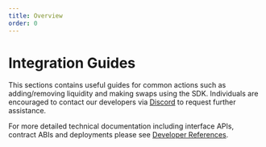 ```yaml
---
title: Overview
order: 0
---
```

# Integration Guides

This sections contains useful guides for common actions such as adding/removing liquidity and making swaps using the SDK. Individuals are encouraged to contact our developers via [Discord](https://discord.balancer.fi/) to request further assistance.

For more detailed technical documentation including interface APIs, contract ABIs and deployments please see [Developer References](../developer-reference/sdk/README.md).